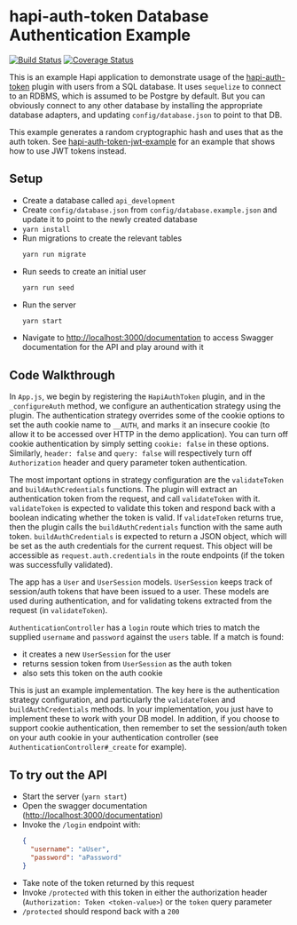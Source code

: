 # hapi-auth-token Database Authentication Example

[![Build Status](https://travis-ci.org/CodeMangler/hapi-auth-token-db-example.svg?branch=master)](https://travis-ci.org/CodeMangler/hapi-auth-token-db-example)
[![Coverage Status](https://coveralls.io/repos/github/CodeMangler/hapi-auth-token-db-example/badge.svg?branch=master)](https://coveralls.io/github/CodeMangler/hapi-auth-token-db-example?branch=master)

This is an example Hapi application to demonstrate usage of the [hapi-auth-token](https://github.com/CodeMangler/hapi-auth-token) plugin with users from a SQL database.
It uses `sequelize` to connect to an RDBMS, which is assumed to be Postgre by default.
But you can obviously connect to any other database by installing the appropriate database adapters, and updating `config/database.json` to point to that DB.

This example generates a random cryptographic hash and uses that as the auth token.
See [hapi-auth-token-jwt-example](https://github.com/CodeMangler/hapi-auth-token-jwt-example) for an example that shows how to use JWT tokens instead.

## Setup
- Create a database called `api_development`
- Create `config/database.json` from `config/database.example.json` and update it to point to the newly created database
- `yarn install`
- Run migrations to create the relevant tables
  ```bash
  yarn run migrate
  ```
- Run seeds to create an initial user
  ```bash
  yarn run seed
  ```
- Run the server
  ```bash
  yarn start
  ```
- Navigate to [http://localhost:3000/documentation](http://localhost:3000/documentation) to access Swagger documentation for the API and play around with it

## Code Walkthrough
In `App.js`, we begin by registering the `HapiAuthToken` plugin, and in the `_configureAuth` method, we configure an authentication strategy using the plugin.
The authentication strategy overrides some of the cookie options to set the auth cookie name to `__AUTH`, and marks it an insecure cookie (to allow it to be accessed over HTTP in the demo application).
You can turn off cookie authentication by simply setting `cookie: false` in these options.
Similarly, `header: false` and `query: false` will respectively turn off `Authorization` header and query parameter token authentication.

The most important options in strategy configuration are the `validateToken` and `buildAuthCredentials` functions.
The plugin will extract an authentication token from the request, and call `validateToken` with it.
`validateToken` is expected to validate this token and respond back with a boolean indicating whether the token is valid.
If `validateToken` returns true, then the plugin calls the `buildAuthCredentials` function with the same auth token.
`buildAuthCredentials` is expected to return a JSON object, which will be set as the auth credentials for the current request.
This object will be accessible as `request.auth.credentials` in the route endpoints (if the token was successfully validated).

The app has a `User` and `UserSession` models. `UserSession` keeps track of session/auth tokens that have been issued to a user.
These models are used during authentication, and for validating tokens extracted from the request (in `validateToken`).

`AuthenticationController` has a `login` route which tries to match the supplied `username` and `password` against the `users` table.
If a match is found:
  - it creates a new `UserSession` for the user
  - returns session token from `UserSession` as the auth token
  - also sets this token on the auth cookie

This is just an example implementation. The key here is the authentication strategy configuration, and particularly the `validateToken` and `buildAuthCredentials` methods.
In your implementation, you just have to implement these to work with your DB model.
In addition, if you choose to support cookie authentication, then remember to set the session/auth token on your auth cookie in your authentication controller (see `AuthenticationController#_create` for example).

## To try out the API
- Start the server (`yarn start`)
- Open the swagger documentation ([http://localhost:3000/documentation](http://localhost:3000/documentation))
- Invoke the `/login` endpoint with:
  ```json
  {
    "username": "aUser",
    "password": "aPassword"
  }
  ```
- Take note of the token returned by this request
- Invoke `/protected` with this token in either the authorization header (`Authorization: Token <token-value>`) or the `token` query parameter
- `/protected` should respond back with a `200`
